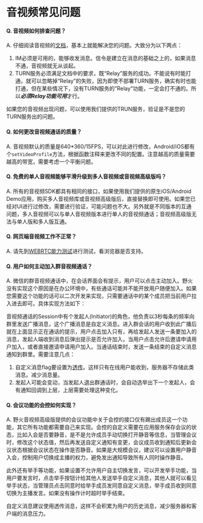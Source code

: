 # 音视频常见问题

#### Q. 音视频如何排查问题？
A. 仔细阅读音视频的[文档](../webrtc/README.md)，基本上就能解决您的问题。大致分为以下两点：
1. IM必须是可用的，能够收发消息。信令是建立在消息的基础之上的，如果消息不通，音视频就无从谈起。
2. TURN服务必须满足文档中的要求，既“Relay”服务的成功。不能说有时能打通，就可以忽略掉“Relay”的失败，因为即使不部署TURN服务，确实有时也能打通，但在某些情况下，没有TURN服务的”Relay“功能，一定会打不通的。所以***必须Relay功能可用***才行。

如果您的音视频出现问题，可以使用我们提供的TRUN服务，验证是不是您的TURN服务出的问题。

#### Q. 如何更改音视频通话的质量？
A. 音视频默认的质量是640*360/15FPS，可以对此进行修改，Android/iOS都有个```setVideoProfile```方法，根据函数注释来更改不同的配置。注意越高的质量需要越高的带宽，需要考虑一个平衡问题。

#### Q. 免费的单人音视频能够平滑升级到多人音视频或音视频高级版吗？
A. 所有的音视频SDK都具有相同的接口，如果使用我们提供的原生iOS/Android Demo应用，购买多人音视频库或音视频高级版后，直接替换即可使用。如果您已经对UI进行过修改，需要进行验证，可能问题也不大。另外就是不同版本的互通问题，多人音视频可以与单人音视频版本进行单人的音视频通话；音视频高级版无法与单人版和多人版互通。

#### Q. 网页端音视频工作不正常？
A. 请先到[WEBRTC能力测试](https://test.webrtc.org/)进行测试，看浏览器是否支持。

#### Q. 用户如何主动加入群音视频通话？
A. 微信的群音视频通话中，在会话界面会有提示，用户可以点击主动加入。野火没有实现这个原因是在办公环境中，有些通话可能并不能开放用户随便加入。如果您需要这个功能的话可以二次开发来实现，只需要通话中的某个成员把当前用户拉入进去即可。具体实现方法如下：

音视频通话的Session中有个发起人(Initiator)的角色，他负责以3秒每条的频率向群里发送广播消息，这个广播消息是自定义消息。进入群会话的用户收到此广播后就在上面显示正在通话的提示，用户点击加入只有，再给发起人发送一条要加入的消息，发起人端收到消息后弹出提示是否允许加入，当用户点击允许后邀请申请用户加入，或者直接邀请申请用户加入。当通话结束时，发送一条结束的自定义消息通知到群里。需要注意几点：
1. 自定义消息flag要设置为[透传](../base_knowledge/message_content.md#消息类型)。这样只有在线用户能收到，服务器不存储此类消息。减少消息量。
2. 发起人可能会变动，当发起人退出群通话时，会自动选举出下一个发起人，会有通知回调到上层，上层需要处理这种变化。

#### Q. 会议功能的会控如何实现？
A. 野火音视频高级版提供的会议功能中关于会控的接口仅有踢出成员这一个功能，其它所有功能都需要自己来实现。会控的自定义需要在应用服务保存会议的状态，比如入会是否要静音，是不是允许成员手动切换打开静音等信息，当管理会议时，修改这个状态值，然后再发送自定义通知有变更，会议成员收到通知后更新会议状态根据会议状态在操作是否静音。如果是大规模会议，建议可以设置用户静音入会，控制用户切换成主播的权力，避免发出通知导致所有人同时操作静音。

此外还有举手等功能，如果设置不允许用户自主切换发言，可以开发举手功能，当用户要发言时，点击举手按钮计给其他人发送举手自定义消息，其他人就可以看见举手状态，当管理员点击同意时给举手成员发同意自定义消息，举手成员收到同意切换为主播发言。如果没有操作计时超时举手结束。

自定义消息建议使用透传消息，这样不会积累为用户的历史消息，减少服务器和客户端的消息压力。
